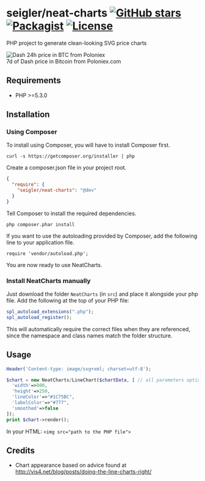 # seigler/neat-charts [![GitHub stars](https://img.shields.io/github/stars/seigler/neat-charts.svg)](https://github.com/seigler/neat-charts/stargazers) [![Packagist](https://img.shields.io/packagist/dt/seigler/neat-charts.svg)](https://packagist.org/packages/seigler/neat-charts) [![License](https://img.shields.io/badge/license-MIT-blue.svg)](https://github.com/seigler/neat-charts/blob/master/LICENSE.txt)

PHP project to generate clean-looking SVG price charts

![Dash 24h price in BTC from Poloniex](http://cryptohistory.org/charts/dark/dash-btc/7d/svg)  
7d of Dash price in Bitcoin from Poloniex.com

## Requirements

* PHP >=5.3.0

## Installation
### Using Composer

To install using Composer, you will have to install Composer first.

`curl -s https://getcomposer.org/installer | php`

Create a composer.json file in your project root.

```json
{
  "require": {
    "seigler/neat-charts": "@dev"
  }
}
```

Tell Composer to install the required dependencies.

`php composer.phar install`

If you want to use the autoloading provided by Composer, add the following line to your application file.

`require 'vendor/autoload.php';`

You are now ready to use NeatCharts.

### Install NeatCharts manually

Just download the folder `NeatCharts` (in `src`) and place it alongside your php file. Add the following at the top of your PHP file:

```php
spl_autoload_extensions(".php");
spl_autoload_register();
```
This will automatically require the correct files when they are referenced, since the namespace and class names match the folder structure.

## Usage
```php
Header('Content-type: image/svg+xml; charset=utf-8');

$chart = new NeatCharts/LineChart($chartData, [ // all parameters optional
  'width'=>800,
  'height'=>250,
  'lineColor'=>"#1C75BC",
  'labelColor'=>"#777",
  'smoothed'=>false
]);
print $chart->render();
```

In your HTML:
`<img src="path to the PHP file">`

## Credits

* Chart appearance based on advice found at http://vis4.net/blog/posts/doing-the-line-charts-right/

